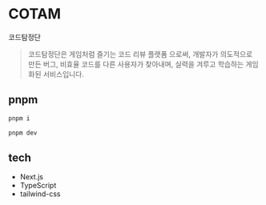 # COTAM

코드탐정단

> 코드탐정단은 게임처럼 즐기는 코드 리뷰 플랫폼 으로써, 개발자가 의도적으로 만든 버그, 비효율 코드를 다른 사용자가 찾아내며, 실력을 겨루고 학습하는 게임화된 서비스입니다.

## pnpm

```bash
pnpm i

pnpm dev
```

## tech

- Next.js
- TypeScript
- tailwind-css
